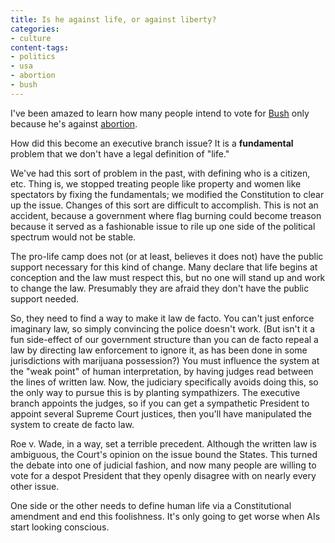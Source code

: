 ```yaml
---
title: Is he against life, or against liberty?
categories:
- culture
content-tags:
- politics
- usa
- abortion
- bush
---
```


I've been amazed to learn how many people intend to vote for [Bush][1] only because he's against [abortion](/library/principles/abortion/).

   [1]: /etc/w/

How did this become an executive branch issue?  It is a **fundamental** problem that we don't have a legal definition of "life."

We've had this sort of problem in the past, with defining who is a citizen, etc.  Thing is, we stopped treating people like property and women like spectators by fixing the fundamentals; we modified the Constitution to clear up the issue.  Changes of this sort are difficult to accomplish.  This is not an accident, because a government where flag burning could become treason because it served as a fashionable issue to rile up one side of the political spectrum would not be stable.

The pro-life camp does not (or at least, believes it does not) have the public support necessary for this kind of change.  Many declare that life begins at conception and the law must respect this, but no one will stand up and work to change the law.  Presumably they are afraid they don't have the public support needed.

So, they need to find a way to make it law de facto.  You can't just enforce imaginary law, so simply convincing the police doesn't work.  (But isn't it a fun side-effect of our government structure than you can de facto repeal a law by directing law enforcement to ignore it, as has been done in some jurisdictions with marijuana possession?)  You must influence the system at the "weak point" of human interpretation, by having judges read between the lines of written law.  Now, the judiciary specifically avoids doing this, so the only way to pursue this is by planting sympathizers.  The executive branch appoints the judges, so if you can get a sympathetic President to appoint several Supreme Court justices, then you'll have manipulated the system to create de facto law.

Roe v. Wade, in a way, set a terrible precedent.  Although the written law is ambiguous, the Court's opinion on the issue bound the States.  This turned the debate into one of judicial fashion, and now many people are willing to vote for a despot President that they openly disagree with on nearly every other issue.

One side or the other needs to define human life via a Constitutional amendment and end this foolishness.  It's only going to get worse when AIs start looking conscious.
